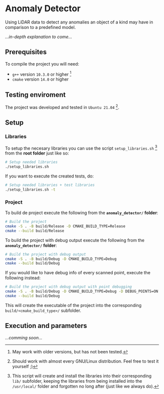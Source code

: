 # Anomaly Detector

Using LiDAR data to detect any anomalies an object of a kind may have in comparison to a predefined model.

_...in-depth explanation to come..._

## Prerequisites

To compile the project you will need:

- `g++` version `10.3.0` or higher [^1]
- `cmake` version `14.0` or higher

[^1]: May work with older versions, but has not been tested.

## Testing enviroment

The project was developed and tested in `Ubuntu 21.04` [^2].

[^2]: Should work with almost every GNU/Linux distribution. Feel free to test it yourself ;)

## Setup

### Libraries

To setup the necesary libraries you can use the script `setup_libraries.sh` [^3] from the **root folder** just like so:

```bash
# Setup needed libraries
./setup_libraries.sh
```

If you want to execute the created tests, do:

```bash
# Setup needed libraries + test libraries
./setup_libraries.sh -t
```

[^3]: This script will create and install the libraries into their corresponding `lib/` subfolder, keeping the libraries from being installed into the `/usr/local/` folder and forgotten no long after (just like we always do).

### Project

To build de project execute the following from the **`anomaly_detector/` folder**: 

```bash
# Build the project
cmake -S . -B build/Release -D CMAKE_BUILD_TYPE=Release
cmake --build build/Release
```

To build the project with debug output execute the following from the **`anomaly_detector/` folder**:

```bash
# Build the project with debug output
cmake -S . -B build/Debug -D CMAKE_BUILD_TYPE=Debug
cmake --build build/Debug
```

If you would like to have debug info of every scanned point, execute the following instead:

```bash
# Build the project with debug output with point debugging
cmake -S . -B build/Debug -D CMAKE_BUILD_TYPE=Debug -D DEBUG_POINTS=ON
cmake --build build/Debug
```

This will create the executable of the project into the corresponding `build/<cmake_build_type>/` subfolder.

## Execution and parameters

_...comming soon..._
